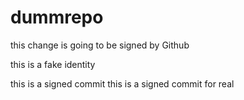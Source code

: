 # dummrepo

this change is going to be signed by Github

this is a fake identity

this is a signed commit
this is a signed commit for real
